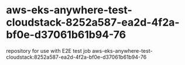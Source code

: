 # aws-eks-anywhere-test-cloudstack-8252a587-ea2d-4f2a-bf0e-d37061b61b94-76
repository for use with E2E test job aws-eks-anywhere-test-cloudstack:8252a587-ea2d-4f2a-bf0e-d37061b61b94-76
